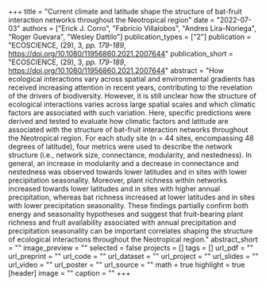 +++
title = "Current climate and latitude shape the structure of bat-fruit interaction networks throughout the Neotropical region"
date = "2022-07-03"
authors = ["Erick J. Corro", "Fabricio Villalobos", "Andres Lira-Noriega", "Roger Guevara", "Wesley Dattilo"]
publication_types = ["2"]
publication = "ECOSCIENCE, (29), 3, _pp. 179-189_, https://doi.org/10.1080/11956860.2021.2007644"
publication_short = "ECOSCIENCE, (29), 3, _pp. 179-189_, https://doi.org/10.1080/11956860.2021.2007644"
abstract = "How ecological interactions vary across spatial and environmental gradients has received increasing attention in recent years, contributing to the revelation of the drivers of biodiversity. However, it is still unclear how the structure of ecological interactions varies across large spatial scales and which climatic factors are associated with such variation. Here, specific predictions were derived and tested to evaluate how climatic factors and latitude are associated with the structure of bat-fruit interaction networks throughout the Neotropical region. For each study site (n = 44 sites, encompassing 48 degrees of latitude), four metrics were used to describe the network structure (i.e., network size, connectance, modularity, and nestedness). In general, an increase in modularity and a decrease in connectance and nestedness was observed towards lower latitudes and in sites with lower precipitation seasonality. Moreover, plant richness within networks increased towards lower latitudes and in sites with higher annual precipitation, whereas bat richness increased at lower latitudes and in sites with lower precipitation seasonality. These findings partially confirm both energy and seasonality hypotheses and suggest that fruit-bearing plant richness and fruit availability associated with annual precipitation and precipitation seasonality can be important correlates shaping the structure of ecological interactions throughout the Neotropical region."
abstract_short = ""
image_preview = ""
selected = false
projects = []
tags = []
url_pdf = ""
url_preprint = ""
url_code = ""
url_dataset = ""
url_project = ""
url_slides = ""
url_video = ""
url_poster = ""
url_source = ""
math = true
highlight = true
[header]
image = ""
caption = ""
+++
